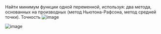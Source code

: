 Найти минимум функции одной переменной, используя: 
	два метода, основанных на производных (метод Ньютона-Рафсона, метод средней точки).
Точность ![image](https://github.com/egorka-angelskiy/3D-Course/assets/88832718/fbd0f1f6-1eee-45f3-8fff-02b9537388ce)

![image](https://github.com/egorka-angelskiy/3D-Course/assets/88832718/899e22b5-b47c-45fa-b0ad-ae812b3b00ef)


